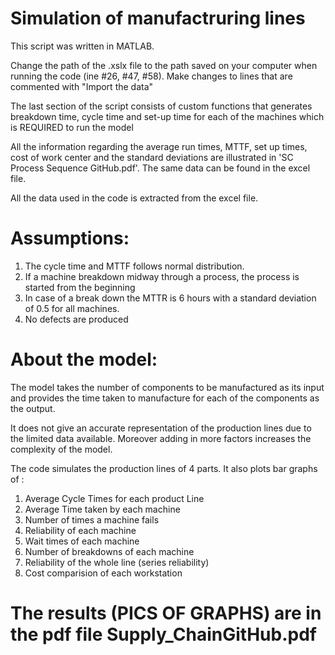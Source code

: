 # Simulation of manufactruring lines

This script was written in MATLAB.

Change the path of the .xslx file to the path saved on your computer when running the code (ine #26, #47, #58). Make changes to lines that are commented with "Import the data"

The last section of the script consists of custom functions that generates breakdown time, cycle time and set-up time for each of the machines which is REQUIRED to run the model

All the information regarding the average run times, MTTF, set up times, cost of work center and the standard deviations are illustrated in 'SC Process Sequence GitHub.pdf'. The same data can be found in the excel file. 

All the data used in the code is extracted from the excel file.

# Assumptions:

1. The cycle time and MTTF follows normal distribution.
2. If a machine breakdown midway through a process, the process is started from the beginning
3. In case of a break down the MTTR is 6 hours with a standard deviation of 0.5 for all machines. 
4. No defects are produced

# About the model:

The model takes the number of components to be manufactured as its input and provides the time taken to manufacture for each of the components as the output.

It does not give an accurate representation of the production lines due to the limited data available. Moreover adding in more factors increases the complexity of the model. 

The code simulates the production lines of 4 parts. It also plots bar graphs of :

1. Average Cycle Times for each product Line
2. Average Time taken by each machine 
3. Number of times a machine fails
4. Reliability of each machine
5. Wait times of each machine
6. Number of breakdowns of each machine
7. Reliability of the whole line (series reliability)
8. Cost comparision of each workstation


# The results (PICS OF GRAPHS) are in the pdf file Supply_ChainGitHub.pdf
